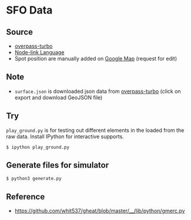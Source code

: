 # SFO Data

## Source

- [overpass-turbo](http://overpass-turbo.eu/s/rFN)
- [Node-link Language](http://wiki.openstreetmap.org/wiki/Aeroways)
- Spot position are manually added on [Google Map](https://drive.google.com/open?id=1votbJbKKRUF5gDumno4GXOxVLAE&usp=sharing) (request for edit)

## Note

- `surface.json` is downloaded json data from [overpass-turbo](http://overpass-turbo.eu/s/rFN) (click on export and download GeoJSON file)

## Try

`play_ground.py` is for testing out different elements in the loaded from the
raw data. Install IPython for interactive supports.

    $ ipython play_ground.py

## Generate files for simulator

    $ python3 generate.py

## Reference

- https://github.com/whit537/gheat/blob/master/__/lib/python/gmerc.py
